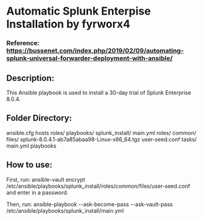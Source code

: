 # Automatic Splunk Enterpise Installation by fyrworx4

### Reference: https://bussenet.com/index.php/2019/02/09/automating-splunk-universal-forwarder-deployment-with-ansible/

## Description:

This Ansible playbook is used to install a 30-day trial of Splunk Enterprise 8.0.4.


## Folder Directory:

ansible.cfg
hosts
roles/
playbooks/
	splunk_install/
		main.yml
		roles/
			common/
				files/
					splunk-8.0.4.1-ab7a85abaa98-Linux-x86_64.tgz
					user-seed.conf
				tasks/
					main.yml
playbooks

## How to use:

First, run: ansible-vault encrypt /etc/ansible/playbooks/splunk_install/roles/common/files/user-seed.conf and enter in a password.

Then, run: ansible-playbook --ask-become-pass --ask-vault-pass /etc/ansible/playbooks/splunk_install/main.yml